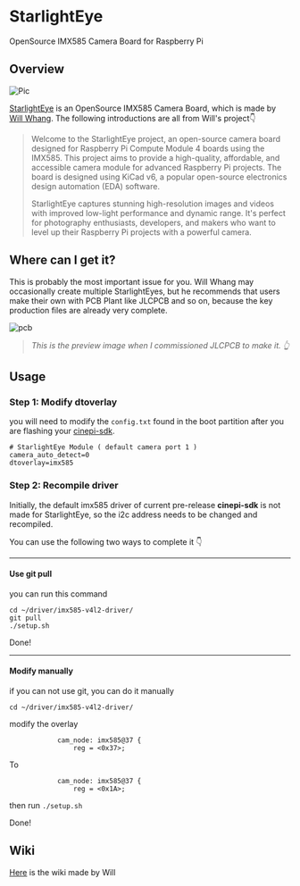 # StarlightEye

OpenSource IMX585 Camera Board for Raspberry Pi

## Overview

![Pic](/imx585.jpg)

[StarlightEye](https://github.com/will127534/StarlightEye) is an OpenSource IMX585 Camera Board, which is made by [Will Whang](https://github.com/will127534). The following introductions are all from Will's project👇

> Welcome to the StarlightEye project, an open-source camera board designed for Raspberry Pi Compute Module 4 boards using the IMX585. This project aims to provide a high-quality, affordable, and accessible camera module for advanced Raspberry Pi projects. The board is designed using KiCad v6, a popular open-source electronics design automation (EDA) software.
> 
> StarlightEye captures stunning high-resolution images and videos with improved low-light performance and dynamic range. It's perfect for photography enthusiasts, developers, and makers who want to level up their Raspberry Pi projects with a powerful camera.

## Where can I get it?

This is probably the most important issue for you. Will Whang may occasionally create multiple StarlightEyes, but he recommends that users make their own with PCB Plant like JLCPCB and so on, because the key production files are already very complete. 

![pcb](/imx585_pcb.jpg)

> *This is the preview image when I commissioned JLCPCB to make it. 👆*

## Usage

### Step 1: Modify dtoverlay
you will need to modify the `config.txt` found in the boot partition after you are flashing your [cinepi-sdk](/software.html#install-cine-fox).

```shell
# StarlightEye Module ( default camera port 1 )
camera_auto_detect=0
dtoverlay=imx585
```

### Step 2: Recompile driver
Initially, the default imx585 driver of current pre-release **cinepi-sdk** is not made for StarlightEye, so the i2c address needs to be changed and recompiled. 

You can use the following two ways to complete it 👇

----
#### Use git pull
you can run this command

```shell
cd ~/driver/imx585-v4l2-driver/
git pull
./setup.sh
```
Done!

----
#### Modify manually

if you can not use git, you can do it manually

```shell
cd ~/driver/imx585-v4l2-driver/
```
modify the overlay
```shell
            cam_node: imx585@37 {
                reg = <0x37>;
```
To
```shell
            cam_node: imx585@37 {
                reg = <0x1A>;
```
then run `./setup.sh`

Done!

## Wiki

[Here](https://github.com/will127534/StarlightEye/wiki) is the wiki made by Will
